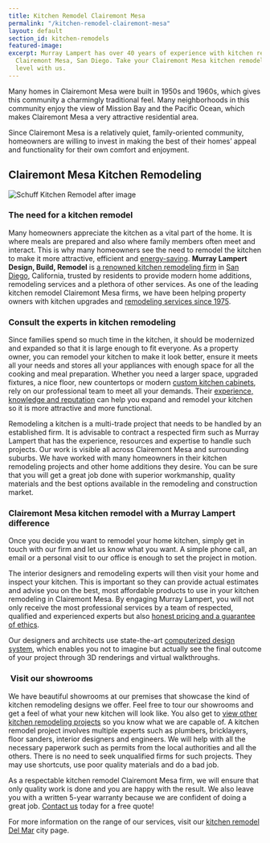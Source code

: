 ```yaml
---
title: Kitchen Remodel Clairemont Mesa
permalink: "/kitchen-remodel-clairemont-mesa"
layout: default
section_id: kitchen-remodels
featured-image: 
excerpt: Murray Lampert has over 40 years of experience with kitchen remodeling in
  Clairemont Mesa, San Diego. Take your Clairemont Mesa kitchen remodel to the next
  level with us.
---
```


Many homes in Clairemont Mesa were built in 1950s and 1960s, which gives this community a charmingly traditional feel. Many neighborhoods in this community enjoy the view of Mission Bay and the Pacific Ocean, which makes Clairemont Mesa a very attractive residential area.

Since Clairemont Mesa is a relatively quiet, family-oriented community, homeowners are willing to invest in making the best of their homes’ appeal and functionality for their own comfort and enjoyment.

## Clairemont Mesa Kitchen Remodeling

![Schuff Kitchen Remodel after image](/uploads/schuff-kitchen-after.jpg)

### The need for a kitchen remodel

Many homeowners appreciate the kitchen as a vital part of the home. It is where meals are prepared and also where family members often meet and interact. This is why many homeowners see the need to remodel the kitchen to make it more attractive, efficient and <a href="http://murraylampert.com/san-diego-green-home-construction/">energy-saving</a>. <strong>Murray Lampert Design, Build, Remodel</strong> is <a href="http://murraylampert.com/about-murray-lampert-design-build-remodel/">a renowned kitchen remodeling firm</a> in <a href="http://murraylampert.com">San Diego</a>, California, trusted by residents to provide modern home additions, remodeling services and a plethora of other services. As one of the leading kitchen remodel Clairemont Mesa firms, we have been helping property owners with kitchen upgrades and <a href="http://murraylampert.com/about-murray-lampert-design-build-remodel/">remodeling services since 1975</a>.

### Consult the experts in kitchen remodeling

Since families spend so much time in the kitchen, it should be modernized and expanded so that it is large enough to fit everyone. As a property owner, you can remodel your kitchen to make it look better, ensure it meets all your needs and stores all your appliances with enough space for all the cooking and meal preparation. Whether you need a larger space, upgraded fixtures, a nice floor, new countertops or modern <a href="http://murraylampert.com/san-diego-custom-cabinet-construction-services/">custom kitchen cabinets</a>, rely on our professional team to meet all your demands. Their <a href="https://www.youtube.com/watch?v=RGn8ISNG-AY&amp;feature=youtu.be">experience, knowledge and reputation</a> can help you expand and remodel your kitchen so it is more attractive and more functional.

Remodeling a kitchen is a multi-trade project that needs to be handled by an established firm. It is advisable to contract a respected firm such as Murray Lampert that has the experience, resources and expertise to handle such projects. Our work is visible all across Clairemont Mesa and surrounding suburbs. We have worked with many homeowners in their kitchen remodeling projects and other home additions they desire. You can be sure that you will get a great job done with superior workmanship, quality materials and the best options available in the remodeling and construction market.

### Clairemont Mesa kitchen remodel with a Murray Lampert difference

Once you decide you want to remodel your home kitchen, simply get in touch with our firm and let us know what you want. A simple phone call, an email or a personal visit to our office is enough to set the project in motion.

The interior designers and remodeling experts will then visit your home and inspect your kitchen. This is important so they can provide actual estimates and advise you on the best, most affordable products to use in your kitchen remodeling in Clairemont Mesa. By engaging Murray Lampert, you will not only receive the most professional services by a team of respected, qualified and experienced experts but also <a href="http://murraylampert.com/another-better-business-bureau-torch-award/">honest pricing and a guarantee of ethics</a>.

Our designers and architects use state-the-art <a href="http://murraylampert.com/3d-architectural-rendering-services/">computerized design system</a>, which enables you not to imagine but actually see the final outcome of your project through 3D renderings and virtual walkthroughs.

###  Visit our showrooms

We have beautiful showrooms at our premises that showcase the kind of kitchen remodeling designs we offer. Feel free to tour our showrooms and get a feel of what your new kitchen will look like. You also get to <a href="http://murraylampert.com/kitchen-remodel-gallery/">view other kitchen remodeling projects</a> so you know what we are capable of. A kitchen remodel project involves multiple experts such as plumbers, bricklayers, floor sanders, interior designers and engineers. We will help with all the necessary paperwork such as permits from the local authorities and all the others. There is no need to seek unqualified firms for such projects. They may use shortcuts, use poor quality materials and do a bad job.

As a respectable kitchen remodel Clairemont Mesa firm, we will ensure that only quality work is done and you are happy with the result. We also leave you with a written 5-year warranty because we are confident of doing a great job. <a href="http://murraylampert.com/contact/">Contact us</a> today for a free quote!

For more information on the range of our services, visit our <a href="http://murraylampert.com/kitchen-remodeling-del-mar">kitchen remodel Del Mar</a> city page.
